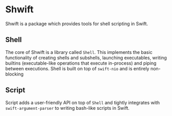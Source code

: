 # Shwift

Shwift is a package which provides tools for shell scripting in Swift. 



## Shell

The core of Shwift is a library called `Shell`. This implements the basic functionality of creating shells and subshells, launching executables, writing builtins (executable-like operations that execute in-process) and piping between executions.
Shell is built on top of `swift-nio` and is entirely non-blocking 

## Script

Script adds a user-friendly API on top of `Shell` and tightly integrates with `swift-argument-parser` to writing bash-like scripts in Swift.

